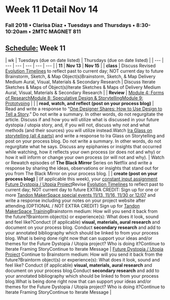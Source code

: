 # Week 11 Detail Nov 14

### Fall 2018 • Clarisa Diaz • Tuesdays and Thursdays • 8:30-10:20am • 2MTC MAGNET 811

## [Schedule:](./) Week 11

| wk | Tuesdays \(due on date listed\) | Thursdays \(due on date listed\) |
| --- | --- | --- | --- | --- | --- |
| **11** | **Nov 13** | **Nov 15** |
| **class** | Discuss Revised [Evolution Timelines](../assignments/evolution-timeline.md) to reflect past to current day; NOT current day to future Brainstorm, Sketch, & Map Object\(s\)Brainstorm, Sketch, & Map Delivery Medium Aural, Visual, Materials & Secondary Research |  Discuss Iterate Sketches & Maps of Object\(s\)Iterate Sketches & Maps of Delivery Medium Aural, Visual, Materials & Secondary Research |
| **Review** | [Module 4: Forms of Research](http://teaching.polishedsolid.com/ip/mod4/content/index.html)[Module 8: Speculative Design & Storytelling](http://teaching.polishedsolid.com/ip/mod8/content/index.html)[Module 9: Prototyping](http://teaching.polishedsolid.com/ip/mod9/content/index.html) |  |
| **read, watch, and reflect \(post on your process blog\)** | Read and write a response to “[One Designer Shares: How to Use Design to Tell a Story](http://www.howdesign.com/design-creativity/storytelling/).” Do not write a summary. In other words, do not regurgitate the article. Discuss if and how you will utilize what is discussed in your future dystopia / utopia story, and, if you will not, discuss why not and what methods \(and their sources\) you will utilize instead.Watch [Ira Glass on storytelling \(all 4 parts\)](https://www.youtube.com/watch?v=5pFI9UuC_fc&list=PLE108783228F1E008) and write a response to Ira Glass on Storytelling and post on your process blog. Do not write a summary. In other words, do not regurgitate what he says. Discuss any epiphanies or insights that occurred while watching, how it reflects your own process \(or does not and why\) or how it will inform or change your own process \(or will not and why\). | Watch or Rewatch episodes of **The Black Mirror** Series on Netflix and write a response by sharing the ideas, observations or insights that stand out for you from The Black Mirror on your process blog. |
| **create \(post on your process blog\)** |  \(if applicable this week\), your [constant input assignment](../assignments/constant-input-or-output.md)   [Future Dystopia / Utopia Project](../projects/future-dystopia-utopia-project.md)Revise [Evolution Timelines](../assignments/evolution-timeline.md) to reflect past to current day; NOT current day to future EXTRA CREDIT: Sign up for one or more [Tandon MakerSpace special events 11/13, 11/16, 11/30 or 12/07](http://engineering.nyu.edu/life/student-resources/makerspace) and write a response including your notes on your project website after attending.\(OPTIONAL / NOT EXTRA CREDIT\) Sign up for [Tandon MakerSpace Training](https://wp.nyu.edu/makerspace/training-calendar)Brainstorm medium: How will you send it back from the future?Braintorm object\(s\) or experience\(s\): What does it look, sound and feel like?Conduct \(if applicable\) **visual, materials, aural research** and document on your process blog. Conduct **secondary research** and add to your annotated bibliography which should be linked to from your process blog. What is being done right now that can support your ideas and/or themes for the Future Dystopia / Utopia project? Who is doing it?Continue to Iterate Framing StoryContinue to Iterate Message | [Future Dystopia / Utopia Project](../projects/future-dystopia-utopia-project.md) Continue to Brainstorm medium: How will you send it back from the future?Braintorm object\(s\) or experience\(s\): What does it look, sound and feel like? Conduct \(if applicable\) **visual, materials, aural research** and document on your process blog.Conduct **secondary research** and add to your annotated bibliography which should be linked to from your process blog.What is being done right now that can support your ideas and/or themes for the Future Dystopia / Utopia project? Who is doing it?Continue to Iterate Framing StoryContinue to Iterate Message |

